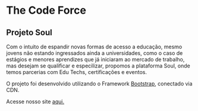 # The Code Force

## Projeto Soul

<p>Com o intuito de espandir novas formas de acesso a educação, mesmo jovens não estando ingressados ainda a universidades, como o caso de estágios e menores aprendizes que já iniciaram ao mercado de trabalho, mas desejam se qualificar e especilizar, propomos a plataforma Soul, onde temos parcerias com Edu Techs, certificações e eventos.</p>

<p>O projeto foi desenvolvido utilizando o Framework <a href="https://getbootstrap.com/">Bootstrap</a>, conectado via CDN.</p>

Acesse nosso site <a href="https://https-github-com-houseofdragons.github.io/soul-front/">aqui.</a>